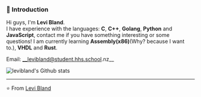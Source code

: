 ### 👋 Introduction

Hi guys, I'm **Levi Bland**.  
I have experience with the languages: **C**, **C++**, **Golang**, **Python** and **JavaScript**, contact me if you have something interesting or some questions!
I am currently learning **Assembly(x86)**(Why? because I want to.), **VHDL** and **Rust**.

Email: __levibland@student.hhs.school.nz__

![levibland's Github stats](https://github-readme-stats.vercel.app/api?username=levibland&show_icons=true)




---
⭐️ From [Levi Bland](https://github.com/levibland)
